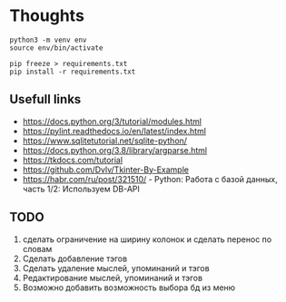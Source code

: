 # Thoughts

~~~
python3 -m venv env
source env/bin/activate

pip freeze > requirements.txt
pip install -r requirements.txt
~~~

## Usefull links

- https://docs.python.org/3/tutorial/modules.html
- https://pylint.readthedocs.io/en/latest/index.html
- https://www.sqlitetutorial.net/sqlite-python/
- https://docs.python.org/3.8/library/argparse.html
- https://tkdocs.com/tutorial
- https://github.com/Dvlv/Tkinter-By-Example
- https://habr.com/ru/post/321510/ - Python: Работа с базой данных, часть 1/2: Используем DB-API


## TODO

1. сделать ограничение на ширину колонок и сделать  перенос по словам
2. Сделать добавление тэгов
3. Сделать удаление мыслей, упоминаний и тэгов
4. Редактирование мыслей, упоминаний и тэгов
5. Возможно добавить возможность выбора бд из меню